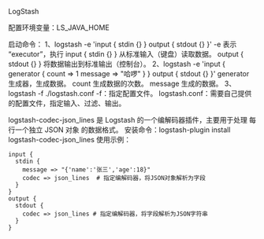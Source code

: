 LogStash

配置环境变量：LS_JAVA_HOME

启动命令：
1、logstash -e 'input { stdin {} } output { stdout {} }'
   -e                    表示 “executor”，执行
   input { stdin {} }    从标准输入（键盘）读取数据。
   output { stdout {} }  将数据输出到标准输出（控制台）。
2、logstash -e 'input { generator { count => 1 message => "哈啰" } } output { stdout {} }'
   generator  生成器，生成数据。
   count      生成数据的次数。
   message    生成的数据。
3、logstash -f ./logstash.conf
   -f：指定配置文件。
   logstash.conf：需要自己提供的配置文件，指定输入、过滤、输出。


logstash-codec-json_lines 是 Logstash 的一个编解码器插件，主要用于处理 每行一个独立 JSON 对象 的数据格式。
安装命令：logstash-plugin install logstash-codec-json_lines
使用示例：
```
input {
  stdin {
    message => "{'name':'张三','age':18}"
    codec => json_lines  # 指定编解码器，将JSON对象解析为字段
  }
}
output {
  stdout {
    codec => json_lines # 指定编解码器，将字段解析为JSON字符串
  }
}
```
